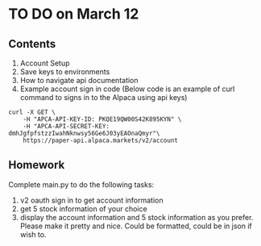 # TO DO on March 12

## Contents
1. Account Setup
2. Save keys to environments
3. How to navigate api documentation
4. Example account sign in code
(Below code is an example of curl command to signs in to the Alpaca using api keys)
```
curl -X GET \
    -H "APCA-API-KEY-ID: PKQE19QW00S42K895KYN" \
    -H "APCA-API-SECRET-KEY: dmhJgfpfstzzIwahNknwsy56Ge6J03yEAOnaQmyr"\
    https://paper-api.alpaca.markets/v2/account
```

## Homework
Complete main.py to do the following tasks:
1. v2 oauth sign in to get account information
2. get 5 stock information of your choice
3. display the account information and 5 stock information as you prefer. Please make it pretty and nice. Could be formatted, could be in json if wish to.
